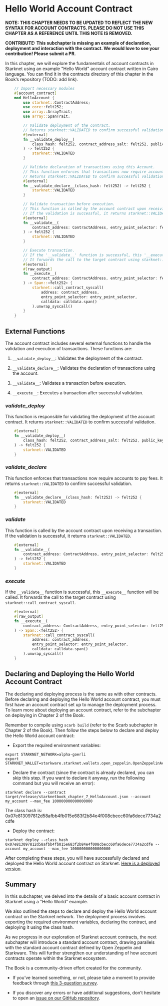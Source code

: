 # Hello World Account Contract

**NOTE:**
**THIS CHAPTER NEEDS TO BE UPDATED TO REFLECT THE NEW SYNTAX FOR ACCOUNT CONTRACTS. PLEASE DO NOT USE THIS CHAPTER AS A REFERENCE UNTIL THIS NOTE IS REMOVED.**

**CONTRIBUTE: This subchapter is missing an example of declaration, deployment and interaction with the contract. We would love to see your contribution! Please submit a PR.**

In this chapter, we will explore the fundamentals of account contracts
in Starknet using an example "Hello World" account contract written in
Cairo language. You can find it in the contracts directory of this
chapter in the Book’s repository (TODO: add link).

```rust
    // Import necessary modules
    #[account_contract]
    mod HelloAccount {
        use starknet::ContractAddress;
        use core::felt252;
        use array::ArrayTrait;
        use array::SpanTrait;

        // Validate deployment of the contract.
        // Returns starknet::VALIDATED to confirm successful validation.
        #[external]
        fn __validate_deploy__(
            class_hash: felt252, contract_address_salt: felt252, public_key_: felt252
        ) -> felt252 {
            starknet::VALIDATED
        }

        // Validate declaration of transactions using this Account.
        // This function enforces that transactions now require accounts to pay fees.
        // Returns starknet::VALIDATED to confirm successful validation.
        #[external]
        fn __validate_declare__(class_hash: felt252) -> felt252 {
            starknet::VALIDATED
        }

        // Validate transaction before execution.
        // This function is called by the account contract upon receiving a transaction.
        // If the validation is successful, it returns starknet::VALIDATED.
        #[external]
        fn __validate__(
            contract_address: ContractAddress, entry_point_selector: felt252, calldata: Array::<felt252>
        ) -> felt252 {
            starknet::VALIDATED
        }

        // Execute transaction.
        // If the '__validate__' function is successful, this '__execute__' function will be called.
        // It forwards the call to the target contract using starknet::call_contract_syscall.
        #[external]
        #[raw_output]
        fn __execute__(
            contract_address: ContractAddress, entry_point_selector: felt252, calldata: Array::<felt252>
        ) -> Span::<felt252> {
            starknet::call_contract_syscall(
                address: contract_address,
                entry_point_selector: entry_point_selector,
                calldata: calldata.span()
            ).unwrap_syscall()
        }
    }
```

## External Functions

The account contract includes several external functions to handle the
validation and execution of transactions. These functions are:

1.  `__validate_deploy__`: Validates the deployment of the contract.

2.  `__validate_declare__`: Validates the declaration of transactions
    using the account.

3.  `__validate__`: Validates a transaction before execution.

4.  `__execute__`: Executes a transaction after successful validation.

### *validate\_deploy*

This function is responsible for validating the deployment of the
account contract. It returns `starknet::VALIDATED` to confirm successful
validation.

```rust
    #[external]
    fn __validate_deploy__(
        class_hash: felt252, contract_address_salt: felt252, public_key_: felt252
    ) -> felt252 {
        starknet::VALIDATED
    }
```

### *validate\_declare*

This function enforces that transactions now require accounts to pay
fees. It returns `starknet::VALIDATED` to confirm successful validation.

```rust
    #[external]
    fn __validate_declare__(class_hash: felt252) -> felt252 {
        starknet::VALIDATED
    }
```

### *validate*

This function is called by the account contract upon receiving a
transaction. If the validation is successful, it returns
`starknet::VALIDATED`.

```rust
    #[external]
    fn __validate__(
        contract_address: ContractAddress, entry_point_selector: felt252, calldata: Array::<felt252>
    ) -> felt252 {
        starknet::VALIDATED
    }
```

### *execute*

If the `__validate__` function is successful, this `__execute__`
function will be called. It forwards the call to the target contract
using `starknet::call_contract_syscall`.

```rust
    #[external]
    #[raw_output]
    fn __execute__(
        contract_address: ContractAddress, entry_point_selector: felt252, calldata: Array::<felt252>
    ) -> Span::<felt252> {
        starknet::call_contract_syscall(
            address: contract_address,
            entry_point_selector: entry_point_selector,
            calldata: calldata.span()
        ).unwrap_syscall()
    }
```

## Declaring and Deploying the Hello World Account Contract

The declaring and deploying process is the same as with other contracts.
Before declaring and deploying the Hello World account contract, you
must first have an account contract set up to manage the deployment
process. To learn more about deploying an account contract, refer to the
subchapter on deploying in Chapter 2 of the Book.

Remember to compile using `scarb build` (refer to the Scarb subchapter
in Chapter 2 of the Book). Then follow the steps below to declare and
deploy the Hello World account contract:

-   Export the required environment variables:

<!-- -->

    export STARKNET_NETWORK=alpha-goerli
    export STARKNET_WALLET=starkware.starknet.wallets.open_zeppelin.OpenZeppelinAccount

-   Declare the contract (since the contract is already declared, you
    can skip this step. If you want to declare it anyway, run the
    following command but you will receive an error):

<!-- -->

    starknet declare --contract target/release/starknetbook_chapter_7_HelloAccount.json --account my_account --max_fee 100000000000000000

The class hash is:
0x07e813097812d58afbb4fb015e683f2b84e4f008cbecc60fa6dece7734a2cdfe

-   Deploy the contract:

<!-- -->

    starknet deploy --class_hash 0x07e813097812d58afbb4fb015e683f2b84e4f008cbecc60fa6dece7734a2cdfe --account my_account --max_fee 100000000000000000

After completing these steps, you will have successfully declared and
deployed the Hello World account contract on Starknet. [Here is a
deployed
version](https://testnet.starkscan.co/contract/0x01e6d7698ca76788c8f9c1091ec3d6d3f7167a9effe520402d832ca9894eba4a#overview).

## Summary

In this subchapter, we delved into the details of a basic account
contract in Starknet using a "Hello World" example.

We also outlined the steps to declare and deploy the Hello World account
contract on the Starknet network. The deployment process involves
exporting the required environment variables, declaring the contract,
and deploying it using the class hash.

As we progress in our exploration of Starknet account contracts, the
next subchapter will introduce a standard account contract, drawing
parallels with the standard account contract defined by Open Zeppelin
and Starkware. This will further strengthen our understanding of how
account contracts operate within the Starknet ecosystem.

The Book is a community-driven effort created for the community.

-   If you’ve learned something, or not, please take a moment to provide
    feedback through [this 3-question
    survey](https://a.sprig.com/WTRtdlh2VUlja09lfnNpZDo4MTQyYTlmMy03NzdkLTQ0NDEtOTBiZC01ZjAyNDU0ZDgxMzU=).

-   If you discover any errors or have additional suggestions, don’t
    hesitate to open an [issue on our GitHub
    repository](https://github.com/starknet-edu/starknetbook/issues).
